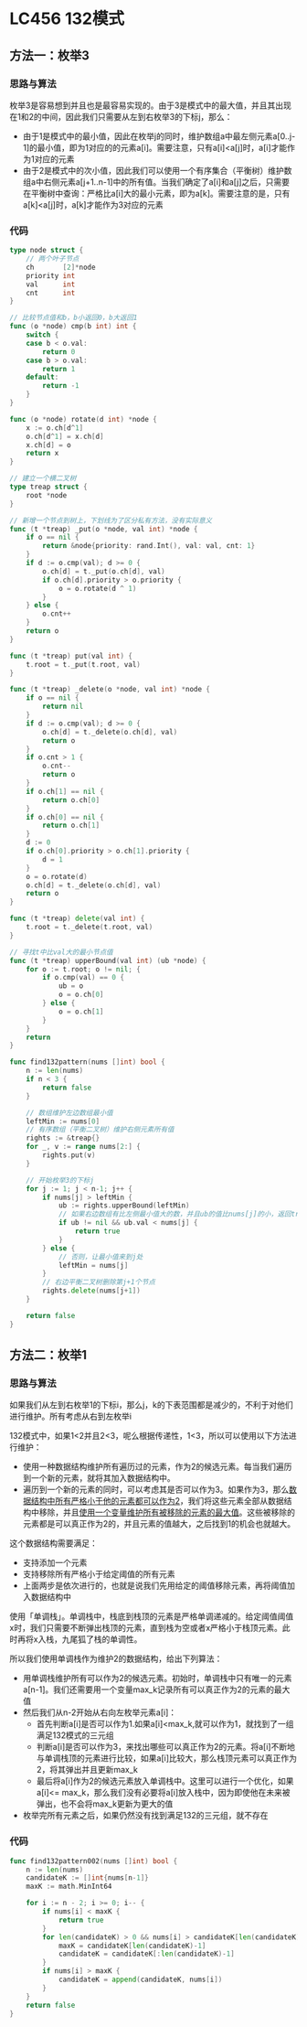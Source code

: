 # LC456 132模式

## 方法一：枚举3

### 思路与算法

枚举3是容易想到并且也是最容易实现的。由于3是模式中的最大值，并且其出现在1和2的中间，因此我们只需要从左到右枚举3的下标j，那么：

- 由于1是模式中的最小值，因此在枚举j的同时，维护数组a中最左侧元素a[0..j-1]的最小值，即为1对应的的元素a[i]。需要注意，只有a[i]<a[j]时，a[i]才能作为1对应的元素
- 由于2是模式中的次小值，因此我们可以使用一个有序集合（平衡树）维护数组a中右侧元素a[j+1..n-1]中的所有值。当我们确定了a[i]和a[j]之后，只需要在平衡树中查询：严格比a[i]大的最小元素，即为a[k]。需要注意的是，只有a[k]<a[j]时，a[k]才能作为3对应的元素

### 代码

```go
type node struct {
	// 两个叶子节点
	ch       [2]*node
	priority int
	val      int
	cnt      int
}

// 比较节点值和b，b小返回0，b大返回1
func (o *node) cmp(b int) int {
	switch {
	case b < o.val:
		return 0
	case b > o.val:
		return 1
	default:
		return -1
	}
}

func (o *node) rotate(d int) *node {
	x := o.ch[d^1]
	o.ch[d^1] = x.ch[d]
	x.ch[d] = o
	return x
}

// 建立一个横二叉树
type treap struct {
	root *node
}

// 新增一个节点到树上，下划线为了区分私有方法，没有实际意义
func (t *treap) _put(o *node, val int) *node {
	if o == nil {
		return &node{priority: rand.Int(), val: val, cnt: 1}
	}
	if d := o.cmp(val); d >= 0 {
		o.ch[d] = t._put(o.ch[d], val)
		if o.ch[d].priority > o.priority {
			o = o.rotate(d ^ 1)
		}
	} else {
		o.cnt++
	}
	return o
}

func (t *treap) put(val int) {
	t.root = t._put(t.root, val)
}

func (t *treap) _delete(o *node, val int) *node {
	if o == nil {
		return nil
	}
	if d := o.cmp(val); d >= 0 {
		o.ch[d] = t._delete(o.ch[d], val)
		return o
	}
	if o.cnt > 1 {
		o.cnt--
		return o
	}
	if o.ch[1] == nil {
		return o.ch[0]
	}
	if o.ch[0] == nil {
		return o.ch[1]
	}
	d := 0
	if o.ch[0].priority > o.ch[1].priority {
		d = 1
	}
	o = o.rotate(d)
	o.ch[d] = t._delete(o.ch[d], val)
	return o
}

func (t *treap) delete(val int) {
	t.root = t._delete(t.root, val)
}

// 寻找t中比val大的最小节点值
func (t *treap) upperBound(val int) (ub *node) {
	for o := t.root; o != nil; {
		if o.cmp(val) == 0 {
			ub = o
			o = o.ch[0]
		} else {
			o = o.ch[1]
		}
	}
	return
}

func find132pattern(nums []int) bool {
	n := len(nums)
	if n < 3 {
		return false
	}

	// 数组维护左边数组最小值
	leftMin := nums[0]
	// 有序数组（平衡二叉树）维护右侧元素所有值
	rights := &treap{}
	for _, v := range nums[2:] {
		rights.put(v)
	}

	// 开始枚举3的下标j
	for j := 1; j < n-1; j++ {
		if nums[j] > leftMin {
			ub := rights.upperBound(leftMin)
			// 如果右边数组有比左侧最小值大的数，并且ub的值比nums[j]的小，返回true
			if ub != nil && ub.val < nums[j] {
				return true
			}
		} else {
			// 否则，让最小值来到j处
			leftMin = nums[j]
		}
		// 右边平衡二叉树删除第j+1个节点
		rights.delete(nums[j+1])
	}

	return false
}
```

## 方法二：枚举1

### 思路与算法

如果我们从左到右枚举1的下标i，那么j，k的下表范围都是减少的，不利于对他们进行维护。所有考虑从右到左枚举i

132模式中，如果1<2并且2<3，呢么根据传递性，1<3，所以可以使用以下方法进行维护：

- 使用一种数据结构维护所有遍历过的元素，作为2的候选元素。每当我们遍历到一个新的元素，就将其加入数据结构中。
- 遍历到一个新的元素的同时，可以考虑其是否可以作为3。如果作为3，那么<u>数据结构中所有严格小于他的元素都可以作为2</u>，我们将这些元素全部从数据结构中移除，并且<u>使用一个变量维护所有被移除的元素的最大值</u>。这些被移除的元素都是可以真正作为2的，并且元素的值越大，之后找到1的机会也就越大。

这个数据结构需要满足：

- 支持添加一个元素
- 支持移除所有严格小于给定阈值的所有元素
- 上面两步是依次进行的，也就是说我们先用给定的阈值移除元素，再将阈值加入数据结构中

使用「单调栈」。单调栈中，栈底到栈顶的元素是严格单调递减的。给定阈值阈值x时，我们只需要不断弹出栈顶的元素，直到栈为空或者x严格小于栈顶元素。此时再将x入栈，九尾狐了栈的单调性。

所以我们使用单调栈作为维护2的数据结构，给出下列算法：

- 用单调栈维护所有可以作为2的候选元素。初始时，单调栈中只有唯一的元素a[n-1]。我们还需要用一个变量max_k记录所有可以真正作为2的元素的最大值
- 然后我们从n-2开始从右向左枚举元素a[i]：
  - 首先判断a[i]是否可以作为1.如果a[i]<max_k,就可以作为1，就找到了一组满足132模式的三元组
  - 判断a[i]是否可以作为3，来找出哪些可以真正作为2的元素。将a[i]不断地与单调栈顶的元素进行比较，如果a[i]比较大，那么栈顶元素可以真正作为2，将其弹出并且更新max_k
  - 最后将a[i]作为2的候选元素放入单调栈中。这里可以进行一个优化，如果a[i]<= max_k，那么我们没有必要将a[i]放入栈中，因为即使他在未来被弹出，也不会将max_k更新为更大的值
- 枚举完所有元素之后，如果仍然没有找到满足132的三元组，就不存在

### 代码

```go
func find132pattern002(nums []int) bool {
	n := len(nums)
	candidateK := []int{nums[n-1]}
	maxK := math.MinInt64

	for i := n - 2; i >= 0; i-- {
		if nums[i] < maxK {
			return true
		}
		for len(candidateK) > 0 && nums[i] > candidateK[len(candidateK)-1] {
			maxK = candidateK[len(candidateK)-1]
			candidateK = candidateK[:len(candidateK)-1]
		}
		if nums[i] > maxK {
			candidateK = append(candidateK, nums[i])
		}
	}
	return false
}
```

